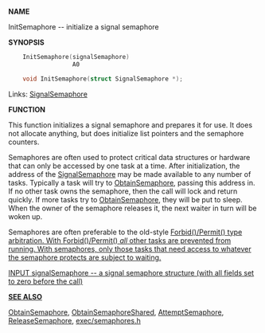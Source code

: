 
**NAME**

InitSemaphore -- initialize a signal semaphore

**SYNOPSIS**

```c
    InitSemaphore(signalSemaphore)
                  A0

    void InitSemaphore(struct SignalSemaphore *);

```
Links: [SignalSemaphore](_0082) 

**FUNCTION**

This function initializes a signal semaphore and prepares it for
use.  It does not allocate anything, but does initialize list
pointers and the semaphore counters.

Semaphores are often used to protect critical data structures
or hardware that can only be accessed by one task at a time.
After initialization, the address of the [SignalSemaphore](_0082) may be
made available to any number of tasks.  Typically a task will
try to [ObtainSemaphore](ObtainSemaphore), passing this address in.  If no other
task owns the semaphore, then the call will lock and return
quickly.  If more tasks try to [ObtainSemaphore](ObtainSemaphore), they will
be put to sleep.  When the owner of the semaphore releases
it, the next waiter in turn will be woken up.

Semaphores are often preferable to the old-style <a href="../Includes_and_Autodocs_2._guide/node0369.html">Forbid()/Permit()
type arbitration.  With <a href="../Includes_and_Autodocs_2._guide/node0369.html">Forbid()/Permit() *all* other tasks are
prevented from running.  With semaphores, only those tasks that
need access to whatever the semaphore protects are subject
to waiting.

INPUT
signalSemaphore -- a signal semaphore structure (with all fields
set to zero before the call)

**SEE ALSO**

[ObtainSemaphore](ObtainSemaphore), [ObtainSemaphoreShared](ObtainSemaphoreShared), [AttemptSemaphore](AttemptSemaphore),
[ReleaseSemaphore](ReleaseSemaphore), [exec/semaphores.h](_0082)
